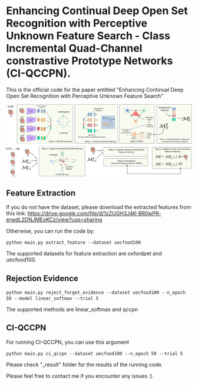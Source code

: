# Enhancing Continual Deep Open Set Recognition with Perceptive Unknown Feature Search - Class Incremental Quad-Channel constrastive Prototype Networks (CI-QCCPN).

This is the official code for the paper entitled "Enhancing Continual Deep Open Set Recognition with Perceptive Unknown Feature Search"

![MarineGEO circle logo](/ci_qccpn.jpg)

## Feature Extraction
If you do not have the dataset, please download the extracted features from this link: https://drive.google.com/file/d/1zZUGH3J4K-8R0wPR-erwdL2DNJMEoKCz/view?usp=sharing

Otherwise, you can run the code by:

```
python main.py extract_feature --dataset uecfood100
```

The supported datasets for feature extraction are oxfordpet and uecfood100.

## Rejection Evidence

```
python main.py reject_forget_evidence --dataset uecfood100 --n_epoch 50 --model linear_softmax --trial 5
```

The supported methods are linear_softmax and qccpn

## CI-QCCPN

For running CI-QCCPN, you can use this argument
```
python main.py ci_qccpn --dataset uecfood100 --n_epoch 50 --trial 5
```

Please check "_result" folder for the results of the running code.

Please feel free to contact me if you encounter any issues :).

